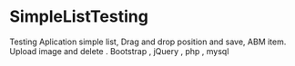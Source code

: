 # SimpleListTesting
Testing Aplication simple list, Drag and drop position and save, ABM item. Upload image and delete . Bootstrap , jQuery , php , mysql
